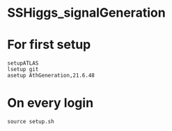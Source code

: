 # SSHiggs_signalGeneration

# For first setup

```
setupATLAS
lsetup git
asetup AthGeneration,21.6.48
```

# On every login
```
source setup.sh
```
